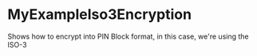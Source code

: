 # MyExampleIso3Encryption
Shows how to encrypt into PIN Block format, in this case, we're using the ISO-3
